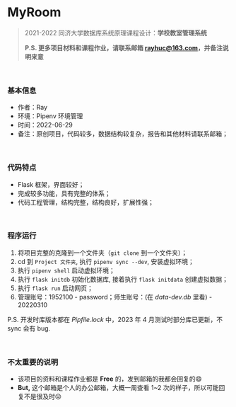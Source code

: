 # MyRoom
> 2021-2022 同济大学数据库系统原理课程设计：**学校教室管理系统**
>
> **P.S. 更多项目材料和课程作业，请联系邮箱 rayhuc@163.com，并备注说明来意**

<br/>

### 基本信息

- 作者：Ray
- 环境：Pipenv 环境管理
- 时间：2022-06-29
- 备注：原创项目，代码较多，数据结构较复杂，报告和其他材料请联系邮箱；

<br/>

### 代码特点

- Flask 框架，界面较好；
- 完成较多功能，具有完整的体系；
- 代码工程管理，结构完整，结构良好，扩展性强；

<br/>

### 程序运行

1. 将项目完整的克隆到一个文件夹（`git clone` 到一个文件夹）；
2. cd 到 `Project 文件夹`, 执行 `pipenv sync --dev`, 安装虚拟环境；
3. 执行 `pipenv shell` 启动虚拟环境；
4. 执行 `flask initdb` 初始化数据库, 接着执行 `flask initdata` 创建虚拟数据；
5. 执行 `flask run` 启动网页；
6. 管理账号：1952100 - password；师生账号：(在 *data-dev.db* 里看) - 20220310

P.S. 开发时库版本都在 *Pipfile.lock* 中，2023 年 4 月测试时部分库已更新，不 sync 会有 bug.

<br/>

### 不太重要的说明

- 该项目的资料和课程作业都是 **Free** 的，发到邮箱的我都会回复的:smile:
- **But,** 这个邮箱是个人的办公邮箱，大概一周查看 1~2 次的样子，所以可能回复不是很及时:cry:
